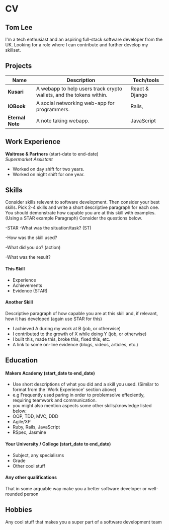 # CV

## Tom Lee

I'm a tech enthusiast and an aspiring full-stack software developer from the UK. Looking for a role where I can contribute and further develop my skillset.

## Projects

| Name             | Description                                                         | Tech/tools     |
| ---------------- | ------------------------------------------------------------------- | -------------- |
| **Kusari**       | A webapp to help users track crypto wallets, and the tokens within. | React & Django |
| **IOBook**       | A social networking web-app for programmers.                        | Rails,         |
| **Eternal Note** | A note taking webapp.                                               | JavaScript     |

## Work Experience

**Waitrose & Partners** (start-date to end-date)  
_Supermarket Assistant_

- Worked on day shift for two years.
- Worked on night shift for one year.

## Skills

Consider skills relevent to software development. Then consider your best skills. Pick 2-4 skills and write a short descriptive paragraph for each one. You should demonstrate how capable you are at this skill with examples.
(Using a STAR example Paragraph) Consider the questions below.

-STAR
-What was the situation/task? (ST)

-How was the skill used?

-What did you do? (action)

-What was the result?

#### This Skill

- Experience
- Achievements
- Evidence (STAR)

#### Another Skill

Descriptive paragraph of how capable you are at this skill and, if relevant, how it has developed (again use STAR for this)

- I achieved A during my work at B (job, or otherwise)
- I contributed to the growth of X while doing Y (job, or otherwise)
- I built this, made this, broke this, fixed this, etc.
- A link to some on-line evidence (blogs, videos, articles, etc.)

## Education

#### Makers Academy (start_date to end_date)

- Use short descriptions of what you did and a skill you used. (Similar to format from the 'Work Experience' section above)
- e.g Frequently used paring in order to problemsolve effeciently, requiring teamwork and communication.
- you might also mention aspects some other skills/knowledge listed below:
- OOP, TDD, MVC, DDD
- Agile/XP
- Ruby, Rails, JavaScript
- RSpec, Jasmine

#### Your University / College (start_date to end_date)

- Subject, any specialisms
- Grade
- Other cool stuff

#### Any other qualifications

That in some arguable way make you a better software developer or well-rounded person

## Hobbies

Any cool stuff that makes you a super part of a software development team
